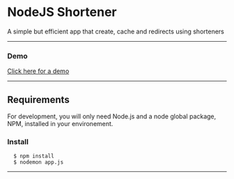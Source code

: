 # NodeJS Shortener

A simple but efficient app that create, cache and redirects using shorteners

---
### Demo
[Click here for a demo](https://node-js-shortener.vercel.app//)


---
## Requirements

For development, you will only need Node.js and a node global package, NPM, installed in your environement.


###
### Install

      $ npm install
      $ nodemon app.js

---



